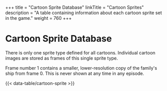 +++
title = "Cartoon Sprite Database"
linkTitle = "Cartoon Sprites"
description = "A table containing information about each cartoon sprite set in the game."
weight = 760
+++

# Cartoon Sprite Database

There is only one sprite type defined for all cartoons. Individual cartoon images are stored as frames of this single sprite type.

Frame number 1 contains a smaller, lower-resolution copy of the family's ship from frame 0. This is never shown at any time in any episode.

{{< data-table/cartoon-sprite >}}
